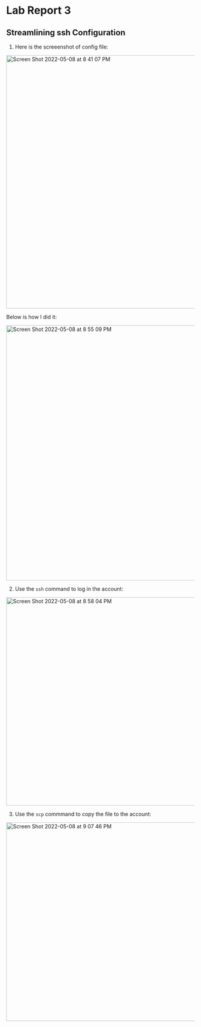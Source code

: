 # Lab Report 3

## Streamlining ssh Configuration

1. Here is the screeenshot of config file:
<img width="677" alt="Screen Shot 2022-05-08 at 8 41 07 PM" src="https://user-images.githubusercontent.com/103390241/167337076-2b90ca0b-4ae3-4d8e-bcc5-a4f63ef5af72.png">

Below is how I did it:

<img width="682" alt="Screen Shot 2022-05-08 at 8 55 09 PM" src="https://user-images.githubusercontent.com/103390241/167338042-8bd6598c-38b6-42b7-b210-3d8c9bc25b8f.png">


2. Use the `ssh` command to log in the account:

<img width="557" alt="Screen Shot 2022-05-08 at 8 58 04 PM" src="https://user-images.githubusercontent.com/103390241/167338220-4f2badda-83d2-4d3b-9094-7ac58ff315f0.png">

3. Use the `scp` commmand to copy the file to the account:

<img width="531" alt="Screen Shot 2022-05-08 at 9 07 46 PM" src="https://user-images.githubusercontent.com/103390241/167339051-eabc3676-9d38-4ad1-b7a9-be1927324c13.png">


